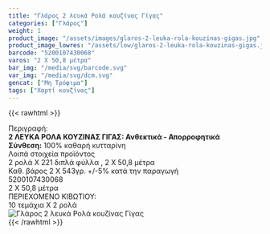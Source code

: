 ```yaml
---
title: "Γλάρος 2 λευκά Ρολά κουζίνας Γίγας"
categories: ["Γλάρος"]
weight: 1
product_image: "/assets/images/glaros-2-leuka-rola-kouzinas-gigas.jpg"
product_image_lowres: "/assets/low/glaros-2-leuka-rola-kouzinas-gigas.jpg"
barcode: "5200107430068"
varos: "2 Χ 50,8 μέτρα"
bar_img: "/media/svg/barcode.svg"
var_img: "/media/svg/dcm.svg"
gencat: ["Μη Τρόφιμα"]
tags: ["Χαρτί κουζίνας"]
---
```

{{< rawhtml >}}

<div class="sload183"><div class="product"><div id="sistatika">Περιγραφή:</div><div class="alltext"><b>2 ΛΕΥΚΑ ΡΟΛΑ ΚΟΥΖΙΝΑΣ ΓΙΓΑΣ: Ανθεκτικά - Απορροφητικά</b><br><b>Σύνθεση:</b> 100% καθαρή κυτταρίνη<br></div><div id="loipa">Λοιπά στοιχεία προϊόντος</div><div class="alltext">2 ρολά Χ 221 διπλά φύλλα , 2 Χ 50,8 μέτρα<br>Καθ. βάρος 2 Χ 543γρ. +/-5% κατά την παραγωγή<br></div><div id="barcode"><div id="barimage1"></div><span id="bartext">5200107430068</span></div><div id="varos"><div id="dimimg"></div><span id="varostext">2 Χ 50,8 μέτρα</span></div><div id="kivotio">ΠΕΡΙΕΧΟΜΕΝΟ ΚΙΒΩΤΙΟΥ:<br>10 τεμάχια Χ 2 ρολά</div><div class="pimg"><img alt="Γλάρος 2 λευκά Ρολά κουζίνας Γίγας" title="Γλάρος 2 λευκά Ρολά κουζίνας Γίγας" src="/assets/images/glaros-2-leuka-rola-kouzinas-gigas.jpg"></div></div></div>
{{< /rawhtml >}}


